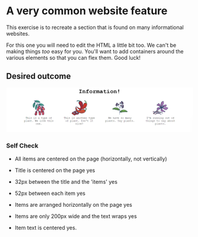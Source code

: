 # A very common website feature

This exercise is to recreate a section that is found on many informational 
websites.

For this one you will need to edit the HTML a little bit too. We can't be making 
things _too_ easy for you. You'll want to add containers around the various 
elements so that you can flex them. Good luck!

## Desired outcome

![desired outcome](./desired-outcome.png)

### Self Check

- All items are centered on the page (horizontally, not vertically)
- Title is centered on the page
  yes
  
- 32px between the title and the 'items'
  yes
  
- 52px between each item
  yes
  
- Items are arranged horizontally on the page
  yes
  
- Items are only 200px wide and the text wraps
  yes
  
- Item text is centered
  yes.
